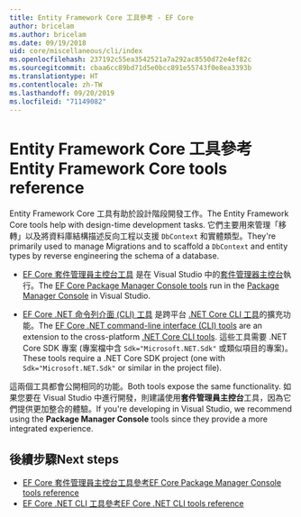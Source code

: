 ```yaml
---
title: Entity Framework Core 工具參考 - EF Core
author: bricelam
ms.author: bricelam
ms.date: 09/19/2018
uid: core/miscellaneous/cli/index
ms.openlocfilehash: 237192c55ea3542521a7a292ac8550d72e4ef82c
ms.sourcegitcommit: cbaa6cc89bd71d5e0bcc891e55743f0e8ea3393b
ms.translationtype: HT
ms.contentlocale: zh-TW
ms.lasthandoff: 09/20/2019
ms.locfileid: "71149082"
---
```

# <a name="entity-framework-core-tools-reference"></a><span data-ttu-id="37966-102">Entity Framework Core 工具參考</span><span class="sxs-lookup"><span data-stu-id="37966-102">Entity Framework Core tools reference</span></span>

<span data-ttu-id="37966-103">Entity Framework Core 工具有助於設計階段開發工作。</span><span class="sxs-lookup"><span data-stu-id="37966-103">The Entity Framework Core tools help with design-time development tasks.</span></span> <span data-ttu-id="37966-104">它們主要用來管理「移轉」以及將資料庫結構描述反向工程以支援 `DbContext` 和實體類型。</span><span class="sxs-lookup"><span data-stu-id="37966-104">They're primarily used to manage Migrations and to scaffold a `DbContext` and entity types by reverse engineering the schema of a database.</span></span>

* <span data-ttu-id="37966-105">[EF Core 套件管理員主控台工具](powershell.md) 是在 Visual Studio 中的[套件管理器主控台](https://docs.microsoft.com/nuget/tools/package-manager-console)執行。</span><span class="sxs-lookup"><span data-stu-id="37966-105">The [EF Core Package Manager Console tools](powershell.md) run in the [Package Manager Console](https://docs.microsoft.com/nuget/tools/package-manager-console) in Visual Studio.</span></span>

* <span data-ttu-id="37966-106">[EF Core .NET 命令列介面 (CLI) 工具](dotnet.md) 是跨平台 [.NET Core CLI 工具](https://docs.microsoft.com/dotnet/core/tools/)的擴充功能。</span><span class="sxs-lookup"><span data-stu-id="37966-106">The [EF Core .NET command-line interface (CLI) tools](dotnet.md) are an extension to the cross-platform [.NET Core CLI tools](https://docs.microsoft.com/dotnet/core/tools/).</span></span> <span data-ttu-id="37966-107">這些工具需要 .NET Core SDK 專案 (專案檔中含 `Sdk="Microsoft.NET.Sdk"` 或類似項目的專案)。</span><span class="sxs-lookup"><span data-stu-id="37966-107">These tools require a .NET Core SDK project (one with `Sdk="Microsoft.NET.Sdk"` or similar in the project file).</span></span>

<span data-ttu-id="37966-108">這兩個工具都會公開相同的功能。</span><span class="sxs-lookup"><span data-stu-id="37966-108">Both tools expose the same functionality.</span></span> <span data-ttu-id="37966-109">如果您要在 Visual Studio 中進行開發，則建議使用**套件管理員主控台**工具，因為它們提供更加整合的體驗。</span><span class="sxs-lookup"><span data-stu-id="37966-109">If you're developing in Visual Studio, we recommend using the **Package Manager Console** tools since they provide a more integrated experience.</span></span>

## <a name="next-steps"></a><span data-ttu-id="37966-110">後續步驟</span><span class="sxs-lookup"><span data-stu-id="37966-110">Next steps</span></span>

* [<span data-ttu-id="37966-111">EF Core 套件管理員主控台工具參考</span><span class="sxs-lookup"><span data-stu-id="37966-111">EF Core Package Manager Console tools reference</span></span>](powershell.md)
* [<span data-ttu-id="37966-112">EF Core .NET CLI 工具參考</span><span class="sxs-lookup"><span data-stu-id="37966-112">EF Core .NET CLI tools reference</span></span>](dotnet.md)
